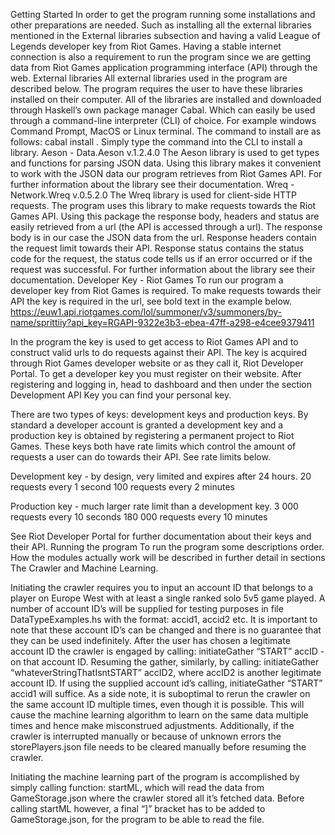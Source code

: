 Getting Started
In order to get the program running some installations and other preparations are needed. Such as installing all the external libraries mentioned in the External libraries subsection and having a valid League of Legends developer key from Riot Games. Having a stable internet connection is also a requirement to run the program since we are getting data from Riot Games application programming interface (API) through the web.
External libraries
All external libraries used in the program are described below. The program requires the user to have these libraries installed on their computer. All of the libraries are installed and downloaded through Haskell’s own package manager Cabal. Which can easily be used through a command-line interpreter (CLI) of choice. For example windows Command Prompt, MacOS or Linux terminal. The command to install are as follows: cabal install <Name of library>. Simply type the command into the CLI to install a library.
Aeson - Data.Aeson v.1.2.4.0
The Aeson library is used to get types and functions for parsing JSON data. Using this library makes it convenient to work with the JSON data our program retrieves from Riot Games API. For further information about the library see their documentation.
Wreq - Network.Wreq v.0.5.2.0
The Wreq library is used for client-side HTTP requests. The program uses this library to make requests towards the Riot Games API. Using this package the response body, headers and status are easily retrieved from a url (the API is accessed through a url). The response body is in our case the JSON data from the url. Response headers contain the request limit towards their API. Response status contains the status code for the request, the status code tells us if an error occurred or if the request was successful. For further information about the library see their documentation.
Developer Key - Riot Games
To run our program a developer key from Riot Games is required. To make requests towards their API the key is required in the url, see bold text in the example below.
 https://euw1.api.riotgames.com/lol/summoner/v3/summoners/by-name/sprittiiy?api_key=RGAPI-9322e3b3-ebea-47ff-a298-e4cee9379411

In the program the key is used to get access to Riot Games API and to construct valid urls to do requests against their API.
The key is acquired through Riot Games developer website or as they call it, Riot Developer Portal. To get a developer key you must register on their website. After registering and logging in, head to dashboard and then under the section Development API Key you can find your personal key.

There are two types of keys: development keys and production keys. By standard a developer account is granted a development key and a production key is obtained by registering a permanent project to Riot Games. These keys both have rate limits which control the amount of requests a user can do towards their API. See rate limits below.

Development key - by design, very limited and expires after 24 hours.
20 requests every 1 second
100 requests every 2 minutes

Production key - much larger rate limit than a development key.
3 000 requests every 10 seconds
180 000 requests every 10 minutes

See Riot Developer Portal for further documentation about their keys and their API.
Running the program
To run the program some descriptions order. How the modules actually work will be described in further detail in sections The Crawler and Machine Learning.

Initiating the crawler requires you to input an account ID that belongs to a player on Europe West with at least a single ranked solo 5v5 game played. A number of account ID’s will be supplied for testing purposes in file DataTypeExamples.hs with the format: accid1, accid2 etc. It is important to note that these account ID’s can be changed and there is no guarantee that they can be used indefinitely. After the user has chosen a legitimate account ID the crawler is engaged by calling: initiateGather “START” accID - on that account ID. Resuming the gather, similarly, by calling: initiateGather “whateverStringThatIsntSTART” accID2, where accID2 is another legitimate account ID. If using the supplied account id’s calling, initiateGather “START” accid1 will suffice. As a side note, it is suboptimal to rerun the crawler on the same account ID multiple times, even though it is possible. This will cause the machine learning algorithm to learn on the same data multiple times and hence make misconstrued adjustments. Additionally, if the crawler is interrupted manually or because of unknown errors the storePlayers.json file needs to be cleared manually before resuming the crawler.

Initiating the machine learning part of the program is accomplished by simply calling function: startML, which will read the data from GameStorage.json where the crawler stored all it’s fetched data. Before calling startML however, a final “]” bracket has to be added to GameStorage.json, for the program to be able to read the file.
